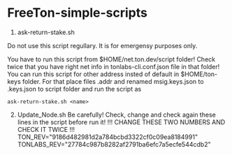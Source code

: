 # FreeTon-simple-scripts

1. ask-return-stake.sh

Do not use this script regullary. It is for emergensy purposes only.

You have to run this script from $HOME/net.ton.dev/script folder!
Check twice that you have right net info in tonlabs-cli.conf.json file in that folder!
You can run this script for other address insted of default in $HOME/ton-keys folder. For that place files <name>.addr and renamed msig.keys.json to <name>.keys.json to script folder and run the script as 

`ask-return-stake.sh <name> `

2. Update_Node.sh
  Be carefully! Check, change and check again these lines in the script before run it!
  !!! CHANGE THESE TWO NUMBERS AND CHECK IT TWICE !!!
  TON_REV="9186d482981d2a784bcbd3322cf0c09ea8184991"
  TONLABS_REV="27784c987b8282af2791ba6efc7a5ecfe544cdb2"

